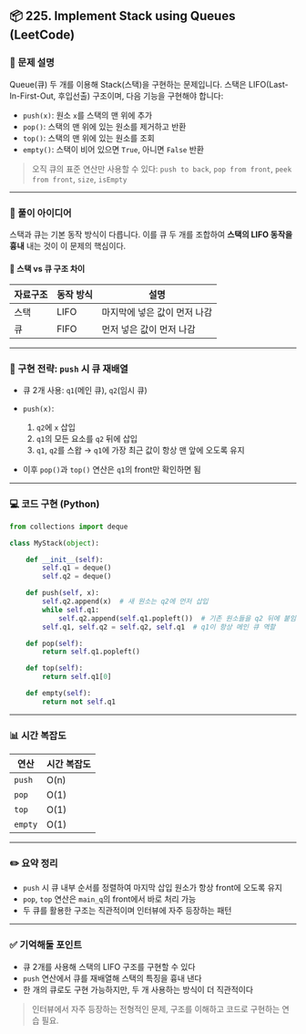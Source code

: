 ## 📦 225. Implement Stack using Queues (LeetCode)

### 📌 문제 설명

Queue(큐) 두 개를 이용해 Stack(스택)을 구현하는 문제입니다. 스택은 LIFO(Last-In-First-Out, 후입선출) 구조이며, 다음 기능을 구현해야 합니다:

- `push(x)`: 원소 `x`를 스택의 맨 위에 추가
- `pop()`: 스택의 맨 위에 있는 원소를 제거하고 반환
- `top()`: 스택의 맨 위에 있는 원소를 조회
- `empty()`: 스택이 비어 있으면 `True`, 아니면 `False` 반환

> 오직 큐의 표준 연산만 사용할 수 있다: `push to back`, `pop from front`, `peek from front`, `size`, `isEmpty`

---

### 🧠 풀이 아이디어

스택과 큐는 기본 동작 방식이 다릅니다. 이를 큐 두 개를 조합하여 **스택의 LIFO 동작을 흉내** 내는 것이 이 문제의 핵심이다.

#### 🔸 스택 vs 큐 구조 차이

| 자료구조 | 동작 방식     | 설명                  |
|----------|--------------|-----------------------|
| 스택     | LIFO         | 마지막에 넣은 값이 먼저 나감 |
| 큐       | FIFO         | 먼저 넣은 값이 먼저 나감   |

---

### 🔧 구현 전략: `push` 시 큐 재배열

- 큐 2개 사용: `q1`(메인 큐), `q2`(임시 큐)
- `push(x)`:
  1. `q2`에 `x` 삽입
  2. `q1`의 모든 요소를 `q2` 뒤에 삽입
  3. `q1`, `q2`를 스왑 → `q1`에 가장 최근 값이 항상 맨 앞에 오도록 유지

- 이후 `pop()`과 `top()` 연산은 `q1`의 front만 확인하면 됨

---

### 💻 코드 구현 (Python)

```python
from collections import deque

class MyStack(object):

    def __init__(self):
        self.q1 = deque()
        self.q2 = deque()

    def push(self, x):
        self.q2.append(x)  # 새 원소는 q2에 먼저 삽입
        while self.q1:
            self.q2.append(self.q1.popleft())  # 기존 원소들을 q2 뒤에 붙임
        self.q1, self.q2 = self.q2, self.q1  # q1이 항상 메인 큐 역할

    def pop(self):
        return self.q1.popleft()

    def top(self):
        return self.q1[0]

    def empty(self):
        return not self.q1
```

---

### 📊 시간 복잡도

| 연산     | 시간 복잡도 |
|----------|-------------|
| `push`   | O(n)        |
| `pop`    | O(1)        |
| `top`    | O(1)        |
| `empty`  | O(1)        |

---

### ✏️ 요약 정리

- `push` 시 큐 내부 순서를 정렬하여 마지막 삽입 원소가 항상 front에 오도록 유지
- `pop`, `top` 연산은 `main_q`의 front에서 바로 처리 가능
- 두 큐를 활용한 구조는 직관적이며 인터뷰에 자주 등장하는 패턴

---

### ✅ 기억해둘 포인트

- 큐 2개를 사용해 스택의 LIFO 구조를 구현할 수 있다
- `push` 연산에서 큐를 재배열해 스택의 특징을 흉내 낸다
- 한 개의 큐로도 구현 가능하지만, 두 개 사용하는 방식이 더 직관적이다

> 인터뷰에서 자주 등장하는 전형적인 문제, 구조를 이해하고 코드로 구현하는 연습 필요.